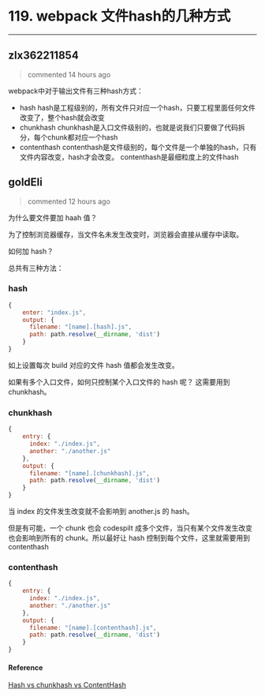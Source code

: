 
 # 119. webpack 文件hash的几种方式 
  
 ***
## zlx362211854 
 > commented 14 hours ago 

webpack中对于输出文件有三种hash方式：

*  hash
 hash是工程级别的，所有文件只对应一个hash，只要工程里面任何文件改变了，整个hash就会改变
*  chunkhash
 chunkhash是入口文件级别的，也就是说我们只要做了代码拆分，每个chunk都对应一个hash
* contenthash
 contenthash是文件级别的，每个文件是一个单独的hash，只有文件内容改变，hash才会改变。
contenthash是最细粒度上的文件hash


## goldEli 
 > commented 12 hours ago 

为什么要文件要加 haah 值？

为了控制浏览器缓存，当文件名未发生改变时，浏览器会直接从缓存中读取。

如何加 hash？

总共有三种方法：

### hash


```javascript
{
    enter: "index.js",
    output: {
      filename: "[name].[hash].js",
      path: path.resolve(__dirname, 'dist')
    } 
}

```

如上设置每次 build 对应的文件 hash 值都会发生改变。

如果有多个入口文件，如何只控制某个入口文件的 hash 呢？ 这需要用到 chunkhash。

### chunkhash


```javascript
{
    entry: {
      index: "./index.js",
      another: "./another.js"
    },
    output: {
      filename: "[name].[chunkhash].js",
      path: path.resolve(__dirname, 'dist')
    }
}

```

当 index 的文件发生改变就不会影响到  another.js 的 hash。

但是有可能，一个 chunk 也会 codespilt 成多个文件，当只有某个文件发生改变也会影响到所有的 chunk。所以最好让 hash 控制到每个文件，这里就需要用到 contenthash

### contenthash


```javascript
{
    entry: {
      index: "./index.js",
      another: "./another.js"
    },
    output: {
      filename: "[name].[contenthash].js",
      path: path.resolve(__dirname, 'dist')
    }
}

```

#### Reference

[Hash vs chunkhash vs ContentHash](https://medium.com/@sahilkkrazy/hash-vs-chunkhash-vs-contenthash-e94d38a32208)